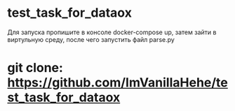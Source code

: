 # test_task_for_dataox
Для запуска пропишите в консоле docker-compose up, затем зайти в виртульную среду, после чего запустить файл parse.py

# git clone: https://github.com/ImVanillaHehe/test_task_for_dataox
